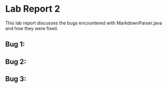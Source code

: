 # Lab Report 2

This lab report discusses the bugs encountered with MarkdownParser.java and how they were fixed.

## Bug 1:

## Bug 2:

## Bug 3:
